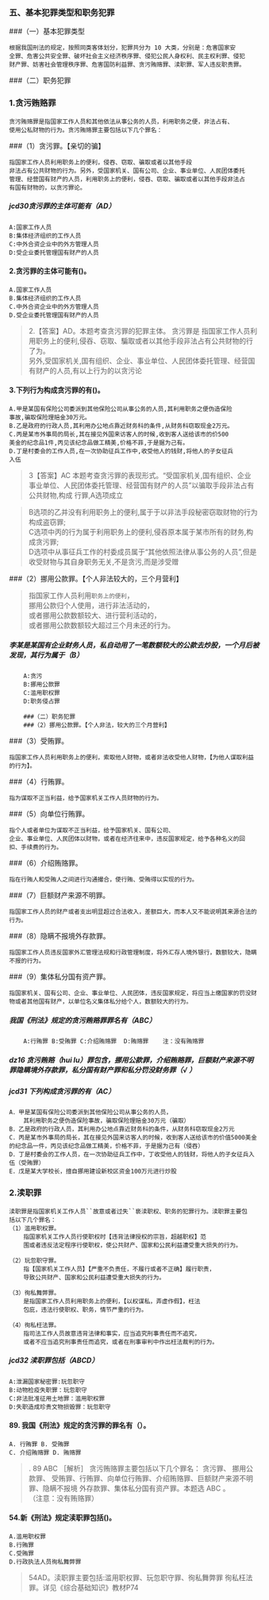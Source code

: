 
### 五、基本犯罪类型和职务犯罪

###（一）基本犯罪类型

    根据我国刑法的规定，按照同类客体划分，犯罪共分为 10 大类，分别是：危害国家安
    全罪、危害公共安全罪、破坏社会主义经济秩序罪、侵犯公民人身权利、民主权利罪、侵犯
    财产罪、妨害社会管理秩序罪、危害国防利益罪、贪污贿赂罪、渎职罪、军人违反职责罪。

###（二）职务犯罪
### 1.贪污贿赂罪

    贪污贿赂罪是指国家工作人员和其他依法从事公务的人员，利用职务之便，非法占有、
    使用公私财物的行为。贪污贿赂罪主要包括以下几个罪名：

###（1）贪污罪。【亲切的骗】

    指国家工作人员利用职务上的便利，侵吞、窃取、骗取或者以其他手段
    非法占有公共财物的行为。另外，受国家机关、国有公司、企业、事业单位、人民团体委托
    管理、经营国有财产的人员，利用职务上的便利，侵吞、窃取、骗取或者以其他手段非法占
    有国有财物的，以贪污罪论。

##### jcd30贪污罪的主体可能有（AD）
    A:国家工作人员
    B:集体经济组织的工作人员
    C:中外合资企业中的外方管理人员
    D:受企业委托管理国有财产的人员    


#### 2.贪污罪的主体可能有()。
    A.国家工作人员
    B.集体经济组织的工作人员
    C.中外合资企业中的外方管理人员
    D.受企业委托管理国有财产的人员
>   2.【答案】AD。本题考查贪污罪的犯罪主体。
贪污罪是
    指国家工作人员利用职务上的便利,侵吞、窃取、騙取或者以其他手段非法占有公共财物的行了为。   
另外,受国家机关,国有组织、企业、事业单位、人民团体委托管理、经营国有财产的人员,有以上行为的以贪污论

#### 3.下列行为构成贪污罪的有()。
    A.甲是某国有保险公司委派到其他保险公司从事公务的人员,其利用职务之便伪造保险
    事故,骗取保险理赔金30万元。
    B.乙是政府的行政人员,其利用办公地点靠近财务科的条件,从财务科窃取现金2万元。
    C.丙是某市外事局的局长,其在接见外国来访客人的时候,收到客人送给该市的价500
    美金的纪念品1件,丙见该纪念品做工精美,价格不菲,于是据为己有。
    D.丁是村委会的工作人员,在一次协助征兵工作中,收受他人的钱财,将他人的子女征兵
    入伍
>   3【答案】AC 本题考查贪污罪的表现形式。“受国家机关,国有组织、企业
事业单位、人民团体委托管理、经营国有财产的人员”以骗取手段非法占有公共财物,构成
行罪,A选项成立

>   B选项的乙并没有利用职务上的便利,属于于以非法手段秘密窃取财物的行为
构成盗窃罪;  
C选项中丙的行为属于利用职务上的便利,侵吞原本属于某市所有的财务,构成贪污罪;  
D选项中从事征兵工作的村委成员属于“其他依照法律从事公务的人员”,但是收受财物与其自身职务无关,不是贪污,而是涉受赠



    
###（2）挪用公款罪。【个人非法较大的，三个月营利】
>   指国家工作人员利用``职务上的便利``，    
    挪用公款归个人使用，进行非法活动的，    
    或者挪用公款数额较大、进行营利活动的，    
    或者挪用公款数额较大超过三个月未还的行为。    


##### 李某是某国有企业财务人员，私自动用了一笔数额较大的公款去炒股，一个月后被发现，其行为属于（B）
        A:贪污
        B:挪用公款罪
        C:滥用职权罪
        D:职务侵占罪
    
        ###（二）职务犯罪
        ###（2）挪用公款罪。【个人非法，较大的三个月营利】

###（3）受贿罪。

    指国家工作人员利用职务上的便利，索取他人财物，或者非法收受他人财物，【为他人谋取利益的行为】。

###（4）行贿罪。

    指为谋取不正当利益，给予国家机关工作人员财物的行为。

###（5）向单位行贿罪。

    指个人或者单位为谋取不正当利益，给予国家机关、国有公司、
    企业、事业单位、人民团体以财物，或者在经济往来中，违反国家规定，给予各种名义的回
    扣、手续费的行为。

###（6）介绍贿赂罪。

    指在行贿人和受贿人之间进行沟通撮合，使行贿、受贿得以实现的行为。

###（7）巨额财产来源不明罪。

    指国家工作人员的财产或者支出明显超过合法收入，差额巨大，而本人又不能说明其来源合法的行为。

###（8）隐瞒不报境外存款罪。

    指国家工作人员违反国家外汇管理法规和行政管理制度，将外汇存人境外银行，数额较大，隐瞒不报的行为。

###（9）集体私分国有资产罪。

    指国家机关、国有公司、企业、事业单位、人民团体，违反国家规定，将应当上缴国家的罚没财物或者其他国有财产，以单位名义集体私分给个人，数额较大的行为。

##### 我国《刑法》规定的贪污贿赂罪罪名有（ABC）
        A:行贿罪 B:受贿罪 C:介绍贿赂罪  D:贿赂罪    注：没有贿赂罪

##### dz16 贪污贿赂（hui lu）罪包含，挪用公款罪，介绍贿赂罪，巨额财产来源不明罪隐瞒境外存款罪，私分国有财产罪和私分罚没财务罪（√ ）    

##### jcd31 下列构成贪污罪的有（AC）
    A．甲是某国有保险公司委派到其他保险公司从事公务的人员，
        其利用职务之便伪造保险事故，骗取保险理赔金30万元（骗取）
    B．乙是政府的行政人员，其利用办公地点靠近财务科的条件，从财务科窃取现金2万元
    C．丙是某市外事局的局长，其在接见外国来访客人的时候，收到客人送给该市的价值5000美金的纪念品一件，丙见该纪念品做工精美，价格不菲，于是据为己有（侵吞）
    D．丁是村委会的工作人员，在一次协助征兵工作中，丁收受他人的钱财，将他人的子女征兵入伍（受贿罪）
    E．戊是某大学校长，擅自挪用建设新校区资金100万元进行炒股
    

    


### 2.渎职罪
    渎职罪是指国家机关工作人员``故意或者过失``亵渎职权、职务的犯罪行为。渎职罪主要包
    括以下几个罪名：
    （1）滥用职权罪。
        指国家机关工作人员行使职权时【违背法律授权的宗旨，超越职权】范
        围或者违反法定程序行使职权，使公共财产、国家和公民利益遭受重大损失的行为。
        
    （2）玩忽职守罪。
        指【国家机关工作人员】【严重不负责任，不履行或者不正确】履行职责，
        导致公共财产、国家和公民利益遭受重大损失的行为。
        
    （3）徇私舞弊罪。
        是指国家工作人员利用职务上的便利，【以权谋私，弄虚作假】，枉法
        包庇，违法行使职权、职务，情节严重的行为。
        
    （4）徇私枉法罪。
        指司法工作人员故意违背法律和事实，应当追究刑事责任而不追究，
        或者不应当追究刑事责任而追究，或者在刑事审判中作出枉法裁判的行为。

##### jcd32 渎职罪包括（ABCD）
    A:泄漏国家秘密罪:玩忽职守
    B:动物检疫失职罪：玩忽职守
    C:非法批准征用土地罪：滥用职权罪
    D:失职造成珍贵文物损毁罪：玩忽职守


#### 89. 我国《刑法》规定的贪污罪的罪名有（）。
    A. 行贿罪 B. 受贿罪
    C. 介绍贿赂罪 D. 贿赂罪
>   . 89 ABC ［解析］ 贪污贿赂罪主要包括以下几个罪名： 贪污罪、 挪用公款罪、
    受贿罪、行贿罪、向单位行贿罪、介绍贿赂罪、巨额财产来源不明罪、隐瞒不报境
    外存款罪、集体私分国有资产罪。本题选 ABC 。   
   （注意：没有贿赂罪）   

#### 54.新《刑法》规定渎职罪包括()。
    A.滥用职权罪
    B.行贿罪
    C.受贿罪
    D.行政执法人员徇私舞弊罪
>   54AD。渎职罪主要包括:滥用职权罪、玩忽职守罪、徇私舞弊罪
    徇私枉法罪。详见《综合基础知识》教材P74













    